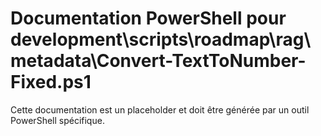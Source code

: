 # Documentation PowerShell pour development\scripts\roadmap\rag\metadata\Convert-TextToNumber-Fixed.ps1

Cette documentation est un placeholder et doit être générée par un outil PowerShell spécifique.
